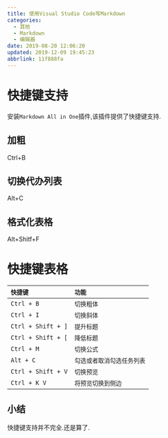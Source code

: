 ```yaml
---
title: 使用Visual Studio Code写Markdown
categories: 
  - 其他
  - Markdown
  - 编辑器
date: 2019-08-20 12:06:20
updated: 2019-12-09 19:45:23
abbrlink: 11f888fa
---
```

# 快捷键支持 #
安装`Markdown All in One`插件,该插件提供了快捷键支持.
## 加粗 ##
Ctrl+B
## 切换代办列表 ##
Alt+C
## 格式化表格 ##
Alt+Shitf+F

# 快捷键表格 #

| `快捷键`|`功能`|
|:--|:--|
| `Ctrl + B`|`切换粗体`|
| `Ctrl + I`|`切换斜体`|
| `Ctrl + Shift + ]`|`提升标题`|
| `Ctrl + Shift + [`|`降低标题`|
| `Ctrl + M`|`切换公式`|
| `Alt + C`|`勾选或者取消勾选任务列表` |
| `Ctrl + Shift + V`|`切换预览`|
| `Ctrl + K V`|`将预览切换到侧边`|

## 小结 ##
快捷键支持并不完全.还是算了.
